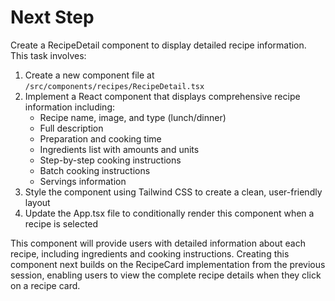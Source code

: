 # Next Step

Create a RecipeDetail component to display detailed recipe information. This task involves:

1. Create a new component file at `/src/components/recipes/RecipeDetail.tsx`
2. Implement a React component that displays comprehensive recipe information including:
   - Recipe name, image, and type (lunch/dinner)
   - Full description
   - Preparation and cooking time
   - Ingredients list with amounts and units
   - Step-by-step cooking instructions
   - Batch cooking instructions
   - Servings information
3. Style the component using Tailwind CSS to create a clean, user-friendly layout
4. Update the App.tsx file to conditionally render this component when a recipe is selected

This component will provide users with detailed information about each recipe, including ingredients and cooking instructions. Creating this component next builds on the RecipeCard implementation from the previous session, enabling users to view the complete recipe details when they click on a recipe card.